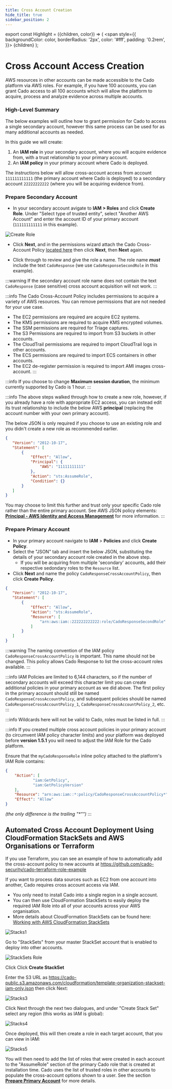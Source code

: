 ```yaml
---
title: Cross Account Creation
hide_title: true
sidebar_position: 2
---
```


export const Highlight = ({children, color}) => (
  <span
    style={{
      backgroundColor: color,
      borderRadius: '2px',
      color: '#fff',
      padding: '0.2rem',
    }}>
    {children}
  </span>
);

# Cross Account Access Creation
AWS resources in other accounts can be made accessible to the Cado platform via AWS roles.  For example, if you have 100 accounts, you can grant Cado access to all 100 accounts which will allow the platform to acquire, process and analyze evidence across multiple accounts.

### High-Level Summary
The below examples will outline how to grant permission for Cado to access a single secondary account, however this same process can be used for as many additional accounts as needed.

In this guide we will create:
1. An **IAM role** in your secondary account, where you will acquire evidence from, with a trust relationship to your primary account. 
2. An **IAM policy** in your primary account where Cado is deployed.


The instructions below will allow cross-account access from account `111111111111` (the primary account where Cado is deployed) to a secondary account `22222222222` (where you will be acquiring evidence from).

### Prepare Secondary Account

- In your secondary account avigate to **IAM > Roles** and click **Create Role**. Under "Select type of trusted entity", select "Another AWS Account" and enter the account ID of your primary account (`111111111111` in this example).

![Create Role](/img/create-role.png)

- Click **Next**, and in the permissions wizard attach the Cado Cross-Account Policy [located here](https://cado-public.s3.amazonaws.com/policy-in-cross-account.json) then click **Next**, then **Next** again.

- Click through to review and give the role a name. The role name **_must_** include the text `CadoResponse` (we use `CadoResponseSecondRole` in this example).

:::warning
If the secondary account role name does not contain the text `CadoResponse` (case sensitive) cross account acquisition will not work.
:::


:::info
The Cado Cross-Account Policy includes permissions to acquire a variety of AWS resources. You can remove permissions that are not needed for your use case.
* The EC2 permissions are required are acquire EC2 systems.
* The KMS permissions are required to acquire KMS encrypted volumes.
* The SSM permissions are required for Triage captures.
* The S3 Permissions are required to import from S3 buckets in other accounts.
* The CloudTrail permissioms are required to import CloudTrail logs in other accounts.
* The ECS permissions are required to import ECS containers in other accounts.
* The EC2 de-register permission is required to import AMI images cross-account.
:::

:::info
If you choose to change **Maximum session duration**, the minimum currently supported by Cado is 1 hour.
:::

:::info
The above steps walked through how to create a new role, however, if you already have a role with appropriate EC2 access, you can instead edit its trust relationship to include the below AWS **principal** (replacing the account number with your own primary account). 

The below JSON is only required if you choose to use an existing role and you didn't create a new role as recommended earlier.

```json
{
   "Version": "2012-10-17",
   "Statement": [
       {
           "Effect": "Allow",
           "Principal": {
               "AWS": "11111111111"
           },
           "Action": "sts:AssumeRole",
           "Condition": {}
       }
   ]
}
```

You may choose to limit this further and trust only your specific Cado role rather than the entire primary account.  See AWS JSON policy elements: **[Principal - AWS Identity and Access Management](https://docs.aws.amazon.com/IAM/latest/UserGuide/reference_policies_elements_principal.html)** for more information.
:::

### Prepare Primary Account

- In your primary account navigate to **IAM** > **Policies** and click **Create Policy**.
- Select the "JSON" tab and insert the below JSON, substituting the details of your secondary account role created in the above step.
    - If you will be acquiring from multiple 'secondary' accounts, add their respective sedondary roles to the `Resource` list.
- Click **Next** and name the policy `CadoResponseCrossAccountPolicy`, then click **Create Policy**.

```json 
{
   "Version": "2012-10-17",
   "Statement": [
       {
           "Effect": "Allow",
           "Action": "sts:AssumeRole",
           "Resource": [
               "arn:aws:iam::222222222222:role/CadoResponseSecondRole"
           ]
       }
   ]
}
```

:::warning
The naming convention of the IAM policy `CadoResponseCrossAccountPolicy` is important.  This name should not be changed.
This policy allows Cado Response to list the cross-account roles available.
:::

:::info
IAM Policies are limited to 6,144 characters, so if the number of secondary accounts will exceed this character limit you can create additional policies in your primary account as we did above. The first policy in the primary account should still be named `CadoResponseCrossAccountPolicy`, and subsequent policies should be named `CadoResponseCrossAccountPolicy_1`, `CadoResponseCrossAccountPolicy_2`, etc.
:::

:::info
Wildcards here will not be valid to Cado, roles must be listed in full.
:::

:::info
If you created multiple cross account policies in your primary account (to circumvent IAM policy character limits) and your platform was deployed before **version 1.5.1** you will need to adjust the IAM Role for the Cado platform. 

Ensure that the `myCadoResponseRole` inline policy attached to the platform's IAM Role contains:

```json
{
    "Action": [
            "iam:GetPolicy",
            "iam:GetPolicyVersion"
    ],
    "Resource": "arn:aws:iam::*:policy/CadoResponseCrossAccountPolicy*",
    "Effect": "Allow"
}
```
*(the only difference is the trailing "\*"")*
:::


## Automated Cross Account Deployment Using CloudFormation StackSets and AWS Organisations or Terraform

If you use Terraform, you can see an example of how to automatically add the cross-account policy to new accounts at https://github.com/cado-security/cado-terraform-role-example

If you want to process data sources such as EC2 from one account into another, Cado requires cross account access via IAM. 
- You only need to install Cado into a single region in a single account. 
- You can then use CloudFormation StackSets to easily deploy the required IAM Role into all of your accounts across your AWS organisation.
- More details about CloudFormation StackSets can be found here: [Working with AWS CloudFormation StackSets](https://docs.aws.amazon.com/AWSCloudFormation/latest/UserGuide/what-is-cfnstacksets.html)

![Stacks1](/img/stacks1.png)

Go to "StackSets" from your master StackSet account that is enabled to deploy into other accounts.

![StackSets Role](/img/stacks2.png)

Click Click **<Highlight color="#F78631">Create StackSet</Highlight>**

Enter the S3 URL as https://cado-public.s3.amazonaws.com/cloudformation/template-organization-stackset-iam-only.json then click Next:

![Stacks3](/img/stacks3.png)

Click Next through the next two dialogues, and under "Create Stack Set" select any region (this works as IAM is global):

![Stacks4](/img/stacks4.png)

Once deployed, this will then create a role in each target account, that you can view in IAM:

![Stacks5](/img/stacks5.png)

You will then need to add the list of roles that were created in each account to the "AssumeRole" section of the primary Cado role that is created at installation time. Cado uses the list of trusted roles in other accounts to populate the cross-account options shown to a user.  See the section **[Prepare Primary Account](#prepare-primary-account)** for more details.

